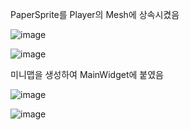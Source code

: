 PaperSprite를 Player의 Mesh에 상속시켰음

![image](https://github.com/HanYooTae/Unreal-Game-Project1/assets/41534351/258a1a8d-ee5c-4dd2-8168-d8781393a149)

![image](https://github.com/HanYooTae/Unreal-Game-Project1/assets/41534351/3c838230-435b-4cc8-adc9-7e40b998d29d)


미니맵을 생성하여 MainWidget에 붙였음

![image](https://github.com/HanYooTae/Unreal-Game-Project1/assets/41534351/7da9d2f4-6413-481f-b9bd-edd7a3e261e7)

![image](https://github.com/HanYooTae/Unreal-Game-Project1/assets/41534351/75135724-f68e-4e9c-a55b-1b83222e8085)
